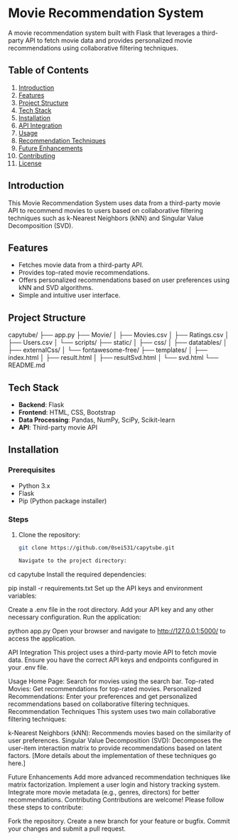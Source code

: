 # Movie Recommendation System

A movie recommendation system built with Flask that leverages a third-party API to fetch movie data and provides personalized movie recommendations using collaborative filtering techniques.

## Table of Contents
1. [Introduction](#introduction)
2. [Features](#features)
3. [Project Structure](#project-structure)
4. [Tech Stack](#tech-stack)
5. [Installation](#installation)
6. [API Integration](#api-integration)
7. [Usage](#usage)
8. [Recommendation Techniques](#recommendation-techniques)
9. [Future Enhancements](#future-enhancements)
10. [Contributing](#contributing)
11. [License](#license)

## Introduction
This Movie Recommendation System uses data from a third-party movie API to recommend movies to users based on collaborative filtering techniques such as k-Nearest Neighbors (kNN) and Singular Value Decomposition (SVD).

## Features
- Fetches movie data from a third-party API.
- Provides top-rated movie recommendations.
- Offers personalized recommendations based on user preferences using kNN and SVD algorithms.
- Simple and intuitive user interface.

## Project Structure
capytube/
├── app.py
├── Movie/
│   ├── Movies.csv
│   ├── Ratings.csv
│   ├── Users.csv
│   └── scripts/
├── static/
│   ├── css/
│   ├── datatables/
│   ├── externalCss/
│   └── fontawesome-free/
├── templates/
│   ├── index.html
│   ├── result.html
│   ├── resultSvd.html
│   └── svd.html
└── README.md


## Tech Stack
- **Backend**: Flask
- **Frontend**: HTML, CSS, Bootstrap
- **Data Processing**: Pandas, NumPy, SciPy, Scikit-learn
- **API**: Third-party movie API

## Installation

### Prerequisites
- Python 3.x
- Flask
- Pip (Python package installer)

### Steps
1. Clone the repository:
   ```bash
   git clone https://github.com/0sei531/capytube.git

   Navigate to the project directory:

cd capytube
Install the required dependencies:
 
pip install -r requirements.txt
Set up the API keys and environment variables:

Create a .env file in the root directory.
Add your API key and any other necessary configuration.
Run the application:

python app.py
Open your browser and navigate to http://127.0.0.1:5000/ to access the application.

API Integration
This project uses a third-party movie API to fetch movie data. Ensure you have the correct API keys and endpoints configured in your .env file.

Usage
Home Page: Search for movies using the search bar.
Top-rated Movies: Get recommendations for top-rated movies.
Personalized Recommendations: Enter your preferences and get personalized recommendations based on collaborative filtering techniques.
Recommendation Techniques
This system uses two main collaborative filtering techniques:

k-Nearest Neighbors (kNN): Recommends movies based on the similarity of user preferences.
Singular Value Decomposition (SVD): Decomposes the user-item interaction matrix to provide recommendations based on latent factors.
[More details about the implementation of these techniques go here.]

Future Enhancements
Add more advanced recommendation techniques like matrix factorization.
Implement a user login and history tracking system.
Integrate more movie metadata (e.g., genres, directors) for better recommendations.
Contributing
Contributions are welcome! Please follow these steps to contribute:

Fork the repository.
Create a new branch for your feature or bugfix.
Commit your changes and submit a pull request.

